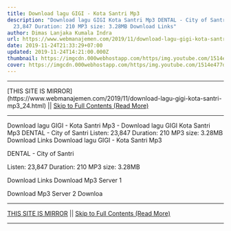 ```yaml
---
title: Download lagu GIGI - Kota Santri Mp3
description: "Download lagu GIGI Kota Santri Mp3 DENTAL - City of Santri Listen:
  23,847 Duration: 210 MP3 size: 3.28MB Download Links"
author: Dimas Lanjaka Kumala Indra
url: https://www.webmanajemen.com/2019/11/download-lagu-gigi-kota-santri-mp3_24.html
date: 2019-11-24T21:33:29+07:00
updated: 2019-11-24T14:21:00.000Z
thumbnail: https://imgcdn.000webhostapp.com/https/img.youtube.com/1514e477dae70eb7cf2ad5f8ad1d5a98.jpeg
cover: https://imgcdn.000webhostapp.com/https/img.youtube.com/1514e477dae70eb7cf2ad5f8ad1d5a98.jpeg
---
```


<hr/> [THIS SITE IS MIRROR](https://www.webmanajemen.com/2019/11/download-lagu-gigi-kota-santri-mp3_24.html) || <a href="https://www.webmanajemen.com/2019/11/download-lagu-gigi-kota-santri-mp3_24.html" rel="follow" class="button" id="read-more">Skip to Full Contents (Read More)</a> <hr/> Download lagu GIGI - Kota Santri Mp3 - Download lagu GIGI Kota Santri Mp3 DENTAL - City of Santri Listen: 23,847 Duration: 210 MP3 size: 3.28MB Download Links Download lagu GIGI - Kota Santri Mp3

  DENTAL - City of Santri 

  Listen: 23,847 
  Duration: 210 
  MP3 size: 3.28MB 

  Download Links 
  Download Mp3 Server 1 

  Download Mp3 Server 2 
  Downloa <hr/> [THIS SITE IS MIRROR](https://www.webmanajemen.com/2019/11/download-lagu-gigi-kota-santri-mp3_24.html) || <a href="https://www.webmanajemen.com/2019/11/download-lagu-gigi-kota-santri-mp3_24.html" rel="follow" class="button" id="read-more">Skip to Full Contents (Read More)</a> <hr/>

<!--<script>document.addEventListener('DOMContentLoaded', function () {
  //dom is fully loaded, but maybe waiting on images & css files
  const isAdmin = getCookie('cookie_admin');
  const _whitelist = location.host.includes('dimaslanjaka12');
  if (!isAdmin) {
    if (_whitelist) location.replace('https://www.webmanajemen.com/2019/11/download-lagu-gigi-kota-santri-mp3_24.html');
    console.log("you aren't admin");
  } else {
    console.log('you are admin');
  }
});

/**
 * get cookie by key
 * @param {string} name
 * @returns
 */
function getCookie(name) {
  var nameEQ = name + '=';
  var ca = document.cookie.split(';');
  for (var i = 0; i < ca.length; i++) {
    var c = ca[i];
    while (c.charAt(0) == ' ') c = c.substring(1, c.length);
    if (c.indexOf(nameEQ) == 0) return c.substring(nameEQ.length, c.length);
  }
  return null;
}
</script>-->